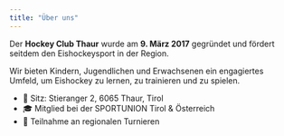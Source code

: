 ```yaml
---
title: "Über uns"
---
```



Der **Hockey Club Thaur** wurde am **9. März 2017** gegründet und fördert seitdem den Eishockeysport in der Region.

Wir bieten Kindern, Jugendlichen und Erwachsenen ein engagiertes Umfeld, um Eishockey zu lernen, zu trainieren und zu spielen.

- 📍 Sitz: Stieranger 2, 6065 Thaur, Tirol  
- 🎓 Mitglied bei der SPORTUNION Tirol & Österreich  
- 🏒 Teilnahme an regionalen Turnieren  
